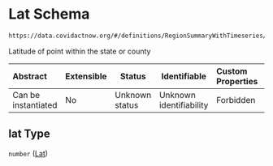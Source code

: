 # Lat Schema

```txt
https://data.covidactnow.org/#/definitions/RegionSummaryWithTimeseries/properties/lat
```

Latitude of point within the state or county


| Abstract            | Extensible | Status         | Identifiable            | Custom Properties | Additional Properties | Access Restrictions | Defined In                                                   |
| :------------------ | ---------- | -------------- | ----------------------- | :---------------- | --------------------- | ------------------- | ------------------------------------------------------------ |
| Can be instantiated | No         | Unknown status | Unknown identifiability | Forbidden         | Allowed               | none                | [schemas.json\*](../out/schemas.json "open original schema") |

## lat Type

`number` ([Lat](schemas-definitions-regionsummarywithtimeseries-properties-lat.md))
